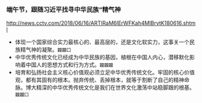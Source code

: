 ### 端午节，跟随习近平找寻中华民族“精气神
http://news.cctv.com/2018/06/16/ARTIRaM6lErWFKah4MlBrvtK180616.shtml
- 体现一个国家综合实力最核心的、最高层的，还是文化软实力，这事关一个民族精气神的凝聚。`龖龖囗`
- 中华优秀传统文化已经成为中华民族的基因，植根在中国人内心，潜移默化影响着中国人的思想方式和行为方式。`龖龖龖`
- 培育和弘扬社会主义核心价值观必须立足中华优秀传统文化。牢固的核心价值观，都有其固有的根本。抛弃传统、丢掉根本，就等于割断了自己的精神命脉。博大精深的中华优秀传统文化是我们在世界文化激荡中站稳脚跟的根基。`龖龖囗`